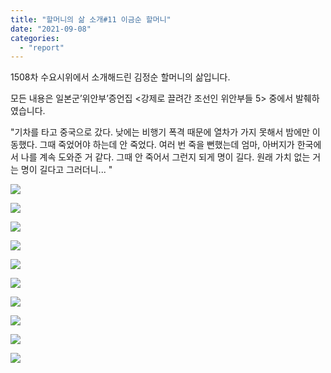 ```yaml
---
title: "할머니의 삶 소개#11 이금순 할머니"
date: "2021-09-08"
categories: 
  - "report"
---
```


1508차 수요시위에서 소개해드린 김정순 할머니의 삶입니다.

모든 내용은 일본군’위안부’증언집 <강제로 끌려간 조선인 위안부들 5> 중에서 발췌하였습니다.

"기차를 타고 중국으로 갔다. 낮에는 비행기 폭격 때문에 열차가 가지 못해서 밤에만 이동했다. 그때 죽었어야 하는데 안 죽었다. 여러 번 죽을 뻔했는데 엄마, 아버지가 한국에서 나를 계속 도와준 거 같다. 그때 안 죽어서 그런지 되게 명이 길다. 원래 가치 없는 거는 명이 길다고 그러더니... "

![](https://womenandwar.net/kr/wp-content/uploads/2021/09/카드뉴스210907_할머니의삶소개11-이금순-1-1024x1024.png)

![](https://womenandwar.net/kr/wp-content/uploads/2021/09/카드뉴스210907_할머니의삶소개11-이금순-2-1024x1024.png)

![](https://womenandwar.net/kr/wp-content/uploads/2021/09/카드뉴스210907_할머니의삶소개11-이금순-3-1024x1024.png)

![](https://womenandwar.net/kr/wp-content/uploads/2021/09/카드뉴스210907_할머니의삶소개11-이금순-4-1024x1024.png)

![](https://womenandwar.net/kr/wp-content/uploads/2021/09/카드뉴스210907_할머니의삶소개11-이금순-5-1024x1024.png)

![](https://womenandwar.net/kr/wp-content/uploads/2021/09/카드뉴스210907_할머니의삶소개11-이금순-6-1024x1024.png)

![](https://womenandwar.net/kr/wp-content/uploads/2021/09/카드뉴스210907_할머니의삶소개11-이금순-7-1024x1024.png)

![](https://womenandwar.net/kr/wp-content/uploads/2021/09/카드뉴스210907_할머니의삶소개11-이금순-8-1024x1024.png)

![](https://womenandwar.net/kr/wp-content/uploads/2021/09/카드뉴스210907_할머니의삶소개11-이금순-9-1024x1024.png)

![](https://womenandwar.net/kr/wp-content/uploads/2021/09/카드뉴스210907_할머니의삶소개11-이금순-10-1024x1024.png)
